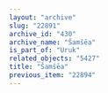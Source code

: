 ```yaml
---
layout: "archive"
slug: "22891"
archive_id: "430"
archive_name: "Šamšēa"
is_part_of: "Uruk"
related_objects: "5427"
title: "Šamšēa"
previous_item: "22894"
---
```

